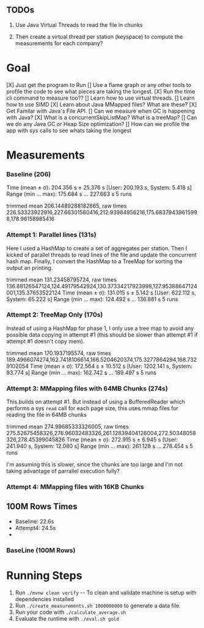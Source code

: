 ## TODOs

1. Use Java Virtual Threads to read the file in chunks

3. Then create a virtual thread per station (keyspace) to compute the measurements for each company? 


# Goal
[X] Just get the program to Run
[] Use a flame graph or any other tools to profile the code to see what pieces are taking the longest. 
[X] Run the time cli command to measure too?? 
[] Learn how to use virtual threads. 
[] Learn how to use SIMD
[X] Learn about Java MMapped files? What are these? 
[X] Get Familar with Java's File API. 
[] Can we measure when GC is happening with Java? 
[X] What is a concurrentSkipListMap? What is a treeMap? 
[] Can we do any Java GC or Heap Size optimization? 
[] How can we profile the app with sys calls to see whats taking the longest




# Measurements

### Baseline (206)
  Time (mean ± σ):     204.356 s ± 25.376 s    [User: 200.193 s, System: 5.418 s]
  Range (min … max):   175.684 s … 227.663 s    5 runs
 
trimmed mean 206.14489288182665, raw times 226.53323922916,227.66301560416,212.93984956216,175.68379439615998,178.96158985416


### Attempt 1: Parallel lines (131s)
Here I used a HashMap to create a set of aggregates per station. Then I kicked of parallel threads to read lines of the file and update the concurrent hash map. Finally, I 
convert the HashMap to a TreeMap for sorting the output an printing. 

trimmed mean 131.23458795724, raw times 136.88126547124,124.49179542924,130.37334217923998,127.95388647124001,135.37653522124
  Time (mean ± σ):     131.015 s ±  5.142 s    [User: 622.112 s, System: 65.222 s]
  Range (min … max):   124.492 s … 136.881 s    5 runs

### Attempt 2: TreeMap Only (170s)
Instead of using a HashMap for phase 1, I only use a tree map to avoid any possible data copying in attempt #1 (this should be slower than attempt #1 if attempt #1 doesn't copy mem). 

trimmed mean 170.1937195574, raw times 189.4966074274,162.7418106614,166.5204620374,175.3277864294,168.7329102054
  Time (mean ± σ):     172.564 s ± 10.512 s    [User: 1202.141 s, System: 93.774 s]
  Range (min … max):   162.742 s … 189.497 s    5 runs

### Attempt 3: MMapping files with 64MB Chunks (274s)
This builds on attempt #1. But instead of using a BufferedReader which performs a sys `read` call for each page size, this uses mmap files for reading
the file in 64MB chunks

trimmed mean 274.99685333326005, raw times 275.52675458326,276.96032483326,261.12839404126004,272.50348058326,278.45399045826
  Time (mean ± σ):     272.915 s ±  6.945 s    [User: 241.940 s, System: 12.080 s]
  Range (min … max):   261.128 s … 278.454 s    5 runs

I'm assuming this is slower, since the chunks are too large and I'm not taking advantage of parrallel execution fully?

### Attempt 4: MMapping files with 16KB Chunks 





## 100M Rows Times
* Baseline: 22.6s
* Attempt4: 24.5s
* 

### BaseLine (100M Rows)



# Running Steps
1. Run `./mvnw clean verify` -- To clean and validate machine is setup with dependencies installed
1. Run `./create_measurements.sh 1000000000` to generate a data file. 
1. Run your code with `./calculate_average.sh`
2. Evaluate the runtime with `./eval.sh gold`



